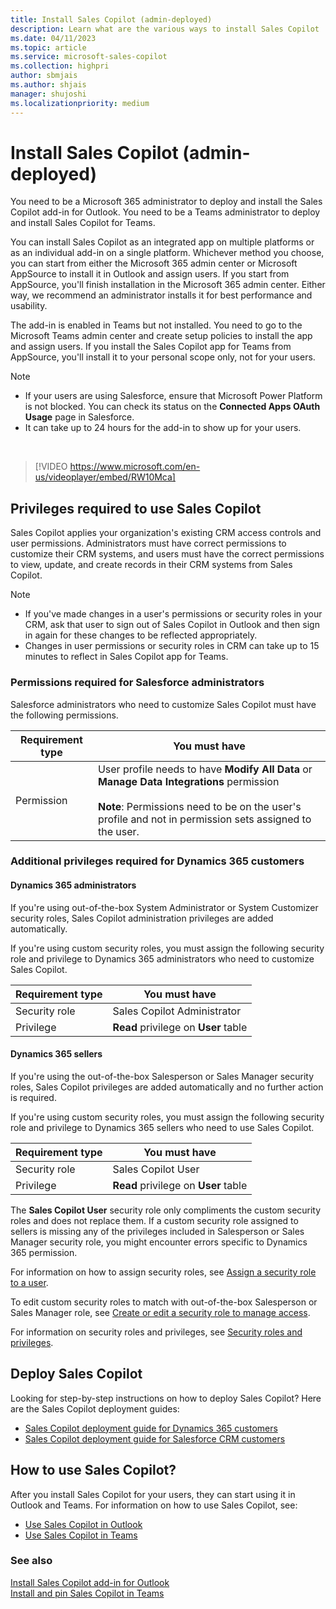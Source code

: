 ```yaml
---
title: Install Sales Copilot (admin-deployed)
description: Learn what are the various ways to install Sales Copilot
ms.date: 04/11/2023
ms.topic: article
ms.service: microsoft-sales-copilot
ms.collection: highpri
author: sbmjais
ms.author: shjais
manager: shujoshi
ms.localizationpriority: medium
---
```


# Install Sales Copilot (admin-deployed)

You need to be a Microsoft 365 administrator to deploy and install the Sales Copilot add-in for Outlook. You need to be a Teams administrator to deploy and install Sales Copilot for Teams.

You can install Sales Copilot as an integrated app on multiple platforms or as an individual add-in on a single platform. Whichever method you choose, you can start from either the Microsoft 365 admin center or Microsoft AppSource to install it in Outlook and assign users. If you start from AppSource, you'll finish installation in the Microsoft 365 admin center. Either way, we recommend an administrator installs it for best performance and usability. 

The add-in is enabled in Teams but not installed. You need to go to the Microsoft Teams admin center and create setup policies to install the app and assign users. If you install the Sales Copilot app for Teams from AppSource, you'll install it to your personal scope only, not for your users.


> [!NOTE]
> - If your users are using Salesforce, ensure that Microsoft Power Platform is not blocked. You can check its status on the **Connected Apps OAuth Usage** page in Salesforce.
> - It can take up to 24 hours for the add-in to show up for your users.

<br>

> [!VIDEO https://www.microsoft.com/en-us/videoplayer/embed/RW10Mca]

## Privileges required to use Sales Copilot

Sales Copilot applies your organization's existing CRM access controls and user permissions. Administrators must have correct permissions to customize their CRM systems, and users must have the correct permissions to view, update, and create records in their CRM systems from Sales Copilot.

> [!NOTE]
> - If you've made changes in a user's permissions or security roles in your CRM, ask that user to sign out of Sales Copilot in Outlook and then sign in again for these changes to be reflected appropriately. 
> - Changes in user permissions or security roles in CRM can take up to 15 minutes to reflect in Sales Copilot app for Teams.

### Permissions required for Salesforce administrators

Salesforce administrators who need to customize Sales Copilot must have the following permissions.

|Requirement type  |You must have  |
|---------|---------|
|Permission    |  User profile needs to have **Modify All Data** or **Manage Data Integrations** permission <br><br> **Note**: Permissions need to be on the user's profile and not in permission sets assigned to the user.|

### Additional privileges required for Dynamics 365 customers

#### Dynamics 365 administrators

If you're using out-of-the-box System Administrator or System Customizer security roles, Sales Copilot administration privileges are added automatically.

If you're using custom security roles, you must assign the following security role and privilege to Dynamics 365 administrators who need to customize Sales Copilot. 

|Requirement type  |You must have  |
|---------|---------|
|Security role     | Sales Copilot Administrator |
|Privilege     | **Read** privilege on **User** table     |

#### Dynamics 365 sellers

If you're using the out-of-the-box Salesperson or Sales Manager security roles, Sales Copilot privileges are added automatically and no further action is required.

If you're using custom security roles, you must assign the following security role and privilege to Dynamics 365 sellers who need to use Sales Copilot.

|Requirement type  |You must have  |
|---------|---------|
|Security role     | Sales Copilot User |
|Privilege     | **Read** privilege on **User** table     |


The **Sales Copilot User** security role only compliments the custom security roles and does not replace them. If a custom security role assigned to sellers is missing any of the privileges included in Salesperson or Sales Manager security role, you might encounter errors specific to Dynamics 365 permission.

For information on how to assign security roles, see [Assign a security role to a user](/power-platform/admin/assign-security-roles).

To edit custom security roles to match with out-of-the-box Salesperson or Sales Manager role, see [Create or edit a security role to manage access](/power-platform/admin/create-edit-security-role).

For information on security roles and privileges, see [Security roles and privileges](/power-platform/admin/security-roles-privileges).

## Deploy Sales Copilot

Looking for step-by-step instructions on how to deploy Sales Copilot? Here are the Sales Copilot deployment guides:

- [Sales Copilot deployment guide for Dynamics 365 customers](deploy-viva-sales-d365.md)
- [Sales Copilot deployment guide for Salesforce CRM customers](deploy-viva-sales-sf.md)

## How to use Sales Copilot?

After you install Sales Copilot for your users, they can start using it in Outlook and Teams. For information on how to use Sales Copilot, see:

- [Use Sales Copilot in Outlook](https://support.microsoft.com/topic/use-viva-sales-in-outlook-ec3605f9-fdb0-4593-9c5b-b43a76c07081)
- [Use Sales Copilot in Teams](https://support.microsoft.com/topic/use-viva-sales-in-teams-04286b82-bdf8-4e37-94ce-be1943b2d6ea)

### See also

[Install Sales Copilot add-in for Outlook](install-viva-sales-as-an-integrated-app.md)<br>
[Install and pin Sales Copilot in Teams](install-pin-viva-sales-teams.md)
